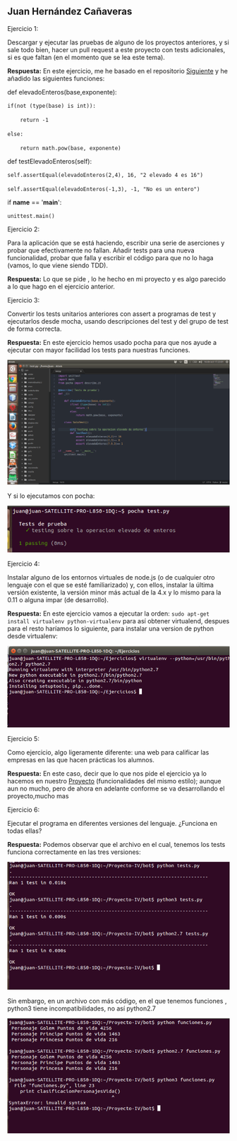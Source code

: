 ## Juan Hernández Cañaveras 

Ejercicio 1:

Descargar y ejecutar las pruebas de alguno de los proyectos anteriores, y si sale todo bien, hacer un pull request a este proyecto con tests adicionales, si es que faltan (en el momento que se lea este tema).

**Respuesta:** En este ejercicio, me he basado en el repositorio [Siguiente](https://github.com/JJ/tdd-gdg/) y he añadido las siguientes funciones:



def elevadoEnteros(base,exponente):

	if(not (type(base) is int)):

		return -1

	else:

		return math.pow(base, exponente)

 def testElevadoEnteros(self):

	self.assertEqual(elevadoEnteros(2,4), 16, "2 elevado 4 es 16")

	self.assertEqual(elevadoEnteros(-1,3), -1, "No es un entero")

if __name__ == '__main__':

    unittest.main()

Ejercicio 2:

Para la aplicación que se está haciendo, escribir una serie de aserciones y probar que efectivamente no fallan. Añadir tests para una nueva funcionalidad, probar que falla y escribir el código para que no lo haga (vamos, lo que viene siendo TDD).

**Respuesta:** Lo que se pide , lo he hecho en mi proyecto y es algo parecido a lo que hago en el ejercicio anterior.

Ejercicio 3:

Convertir los tests unitarios anteriores con assert a programas de test y ejecutarlos desde mocha, usando descripciones del test y del grupo de test de forma correcta.

**Respuesta:** En este ejercicio hemos usado pocha para que nos ayude a ejecutar con mayor facilidad los tests para nuestras funciones.

![pro](https://github.com/MagicJHC10/Ejercicios/blob/master/IV_Fotos/pro.png)
 
Y si lo ejecutamos con pocha:

![3IV](https://github.com/MagicJHC10/Ejercicios/blob/master/IV_Fotos/3IV.png)

Ejercicio 4: 

Instalar alguno de los entornos virtuales de node.js (o de cualquier otro lenguaje con el que se esté familiarizado) y, con ellos, instalar la última versión existente, la versión minor más actual de la 4.x y lo mismo para la 0.11 o alguna impar (de desarrollo).

**Respuesta:** En este ejercicio vamos a ejecutar la orden: `sudo apt-get install virtualenv python-virtualenv` para así obtener virtualend, despues para el resto haríamos lo siguiente, para instalar una version de python desde virtualenv:

![4-1](https://github.com/MagicJHC10/Ejercicios/blob/master/IV_Fotos/4-1.png)

Ejercicio 5: 

Como ejercicio, algo ligeramente diferente: una web para calificar las empresas en las que hacen prácticas los alumnos.

**Respuesta:** En este caso, decir que lo que nos pide el ejercicio ya lo hacemos en nuestro [Proyecto](https://github.com/MagicJHC10/Proyecto-IV)  (funcionalidades del mismo estilo); aunque aun no mucho, pero de ahora en adelante conforme se va desarrollando el proyecto,mucho mas

Ejercicio 6:

Ejecutar el programa en diferentes versiones del lenguaje. ¿Funciona en todas ellas?

**Respuesta:** Podemos observar que el archivo en el cual, tenemos los tests funciona correctamente en las tres versiones:

![ej6](https://github.com/MagicJHC10/Ejercicios/blob/master/IV_Fotos/ej6.png)

Sin embargo, en un archivo con más código, en el que tenemos funciones , python3 tiene incompatibilidades, no así python2.7

![ej6-1](https://github.com/MagicJHC10/Ejercicios/blob/master/IV_Fotos/ej6-1.png)




